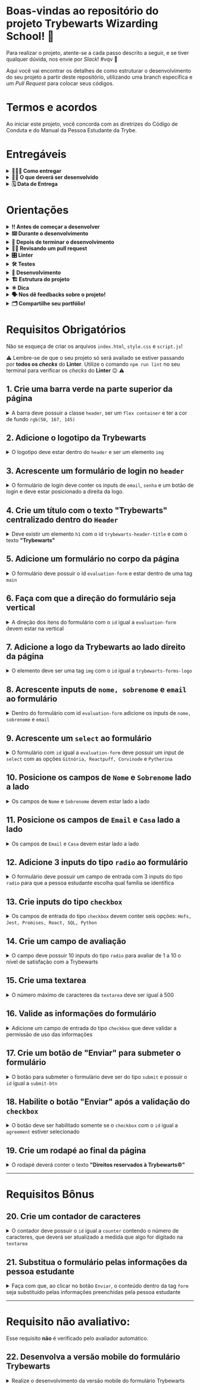 # Boas-vindas ao repositório do projeto Trybewarts Wizarding School! 🧙

Para realizar o projeto, atente-se a cada passo descrito a seguir, e se tiver qualquer dúvida, nos envie por _Slack_! #vqv 🚀

Aqui você vai encontrar os detalhes de como estruturar o desenvolvimento do seu projeto a partir deste repositório, utilizando uma branch específica e um _Pull Request_ para colocar seus códigos.

# Termos e acordos

Ao iniciar este projeto, você concorda com as diretrizes do Código de Conduta e do Manual da Pessoa Estudante da Trybe.

# Entregáveis

<details>
  <summary><strong>🤷🏽‍♀️ Como entregar</strong></summary><br />

Para entregar o seu projeto você deverá criar um *Pull Request* neste repositório.

Lembre-se que você pode consultar nosso conteúdo sobre [Git & GitHub](https://app.betrybe.com/course/4d67f5b4-34a6-489f-a205-b6c7dc50fc16/) e nosso [Blog - Git & GitHub](https://blog.betrybe.com/tecnologia/git-e-github/) sempre que precisar!

</details>

<details>
  <summary><strong>🧑‍💻 O que deverá ser desenvolvido</strong></summary><br />

Neste projeto, você vai desenvolver uma página de formulário da Escola de Magia de Trybewarts, em que as pessoas estudantes poderão enviar seus feedbacks sobre ela. O tema desse projeto é baseado na obra 'Harry Potter', de J. K. Rowling, já que programar é o mais próximo que podemos chegar de algo **verdadeiramente mágico**! Mas não se preocupe se não tiver conhecimento sobre o universo da obra original, pois essa é uma versão própria da Escola de Bruxaria e você terá todas as informações necessárias para a construção do projeto nesse **README**!

</details>

<details>
  <summary><strong>🗓 Data de Entrega</strong></summary><br />

  * Este projeto é em equipe
  * São `X` dias de projeto
  * Data para entrega final do projeto: `21/06/2022 14:10`

</details>

# Orientações

<details>
  <summary><strong>‼ Antes de começar a desenvolver</strong></summary><br />

⚠️ **Esse projeto tem um fluxo um pouco diferente dos outros. Os passos 1 a 6 devem ser feitos por uma pessoa da equipe (a que vai criar a branch de trabalho). As outras pessoas devem fazer apenas o passo 1 (clonar o projeto) e depois mudar para a branch criada pela primeira pessoa, utilizando o comando:**

```bash
git checkout joao-silva-trybewarts
```

1. Clone o repositório
  * `git clone git@github.com:tryber/sd-023-a-project-trybewarts.git`.
  * Entre na pasta do repositório que você acabou de clonar:
    * `cd sd-023-a-project-trybewarts`

2. Instale as dependências e inicialize o projeto:

    * Para isso, use o seguinte comando: `npm install`

3. Crie uma branch a partir da branch `main`
  * Verifique se você está na branch `main`:
    * Exemplo: `git branch`
  * Se não estiver, mude para a branch `main`
    * Exemplo: `git checkout main`
  * Agora, crie uma branch onde você vai guardar os `commits` do seu projeto:
    * Você deve criar uma branch no seguinte formato: `nome-sobrenome-nome-do-projeto`
    * Exemplo: `git checkout -b joao-silva-trybewarts`

4. Crie na raiz do projeto os arquivos que você precisará desenvolver:
  * Verifique se você está na raiz do projeto
    * Exemplo: `pwd` -> o retorno vai ser algo como _/Users/joao/code/**sd-023-a-project-trybewarts**_

  * Crie os arquivos `index.html`, `style.css` e `script.js`
    * Exemplo: `touch index.html style.css script.js`

5. Adicione as mudanças ao _stage_ do Git e faça um `commit`
  * Verifique que as mudanças ainda não estão no _stage_
    * Exemplo: `git status` (devem aparecer listados os novos arquivos em vermelho)

  * Adicione o novo arquivo ao _stage_ do Git
    * Exemplo:
      * `git add .` (adicionando todas as mudanças - _que estavam em vermelho_ - ao stage do Git)
      * `git status` (devem aparecer listados os arquivos em verde)

  * Faça o `commit` inicial
    * Exemplo:
      * `git commit -m 'iniciando o projeto. VAMOS COM TUDO :rocket:'` (fazendo o primeiro commit)
      * `git status` (deve aparecer uma mensagem como _nothing to commit_ )

6. Adicione a sua branch com o novo `commit` ao repositório remoto
  * Usando o exemplo anterior: `git push -u origin joao-silva-trybewarts`

7. Crie um novo `Pull Request` _(PR)_
  * Vá até a página de _Pull Requests_ do [repositório no GitHub](https://github.com/tryber/sd-023-a-project-trybewarts/pulls)
  * Clique no botão verde _"New pull request"_
  * Clique na caixa de seleção _"Compare"_ e escolha a sua branch **com atenção**
  * Coloque um título para a sua _Pull Request_
    * Exemplo: _"Cria tela de busca"_
  * Clique no botão verde _"Create pull request"_
  * Adicione uma descrição para o _Pull Request_ no seguinte formato: `[Joao Silva e Maria Souza] Trybewarts`, e clique no botão verde _"Create pull request"_
  * **Não se preocupe em preencher mais nada por enquanto!**
  * Volte até a [página de _Pull Requests_ do repositório](https://github.com/tryber/sd-023-a-project-trybewarts/pulls) e confira que o seu _Pull Request_ está criado

</details>

<details>
  <summary><strong>⌨️ Durante o desenvolvimento</strong></summary><br />

* Faça `commits` das alterações que você fizer no código regularmente;

* Lembre-se de sempre atualizar o repositório remoto após um (ou alguns) `commits`;

* Os comandos que você utilizará com mais frequência são:

  1. `git status` _(para verificar o que está em vermelho - fora do stage - e o que está em verde - no stage)_;

  2. `git add` _(para adicionar arquivos ao stage do Git)_;

  3. `git commit` _(para criar um commit com os arquivos que estão no stage do Git)_;

  4. `git push -u origin nome-da-branch` _(para enviar o commit para o repositório remoto na primeira vez que fizer o `push` de uma nova branch)_;

  5. `git push` _(para enviar o commit para o repositório remoto após o passo anterior)_.

</details>

<details>
  <summary><strong>🤝 Depois de terminar o desenvolvimento</strong></summary><br />

  #### A pessoa dona da branch deve garantir que o último commit nessa branch é seu. Pode ser feita alguma alteração que não afete o cumprimento dos requisitos para realizar o commit.

As outras pessoas integrantes da equipe devem criar uma nova `branch` a partir da `branch` de trabalho _(a primeira branch criada pela equipe)_.

Exemplo: 

1. Use `git branch` para ter certeza de que está na branch de trabalho;
2. Caso não esteja, use `git checkout joaozinho-trybewarts-project` para trocar de `branch`;
3. User `git checkout -b mariazinha-trybewarts-project` para criar uma nova branch a partir da branch anterior (`joaozinho-trybewarts-project`);

**Garanta que o último commit da branch é de autoria da pessoa dona de cada branch. Novamente pode ser feita alguma alteração que não afete o cumprimento dos requisitos para realizar o commit.**

1. Adicione sua branch com o novo `commit` ao repositório remoto
  * Usando o exemplo anterior: `git push -u origin mariazinha-trybewarts-project`
   
2. Crie um novo `Pull Request` _(PR)_
  * Vá até a página de _Pull Requests_ do [repositório no GitHub](https://github.com/tryber/sd-023-a-project-trybewarts/pulls)
  * Clique no botão verde _"New pull request"_
  * Clique na caixa de seleção _"Compare"_ e escolha a sua branch **com atenção**
  * Coloque um título para a sua _Pull Request_
    * Exemplo: _"Cria tela de busca"_
  * Clique no botão verde _"Create pull request"_
  * Adicione uma descrição para o _Pull Request_ no seguinte formato: `[Joao Silva e Maria Souza] Trybewarts`, e clique no botão verde _"Create pull request"_
  * **Não se preocupe em preencher mais nada por enquanto!**
  * Volte até a [página de _Pull Requests_ do repositório](https://github.com/tryber/sd-023-a-project-trybewarts/pulls) e confira que o seu _Pull Request_ está criado
 
⚠️ **Para que o projeto seja avaliado, o último commit na branch deve ser da pessoa que criou a branch.**

## Code Review (opcional)

  Para sinalizar que o seu projeto está pronto para o _“Code Review”_, faça o seguinte:

  - Vá até a página **DO SEU** _Pull Request_, adicione a label de _“code-review”_ e marque seus colegas:

    - No menu à direita, clique no _link_ **“Labels”** e escolha a _label_ **code-review**;
    - No menu à direita, clique no _link_ **“Assignees”** e escolha **o seu usuário**;
    - No menu à direita, clique no _link_ **“Reviewers”** e digite `students`, selecione o time `tryber/students-sd-023-a`.

  Caso tenha alguma dúvida, [aqui tem um video explicativo](https://vimeo.com/362189205).

  ⚠️ **Lembre-se que garantir que todas as _issues_ comentadas pelo Linter estão resolvidas!** ⚠️

</details>

<details>
 <summary><strong>🕵🏿 Revisando um pull request</strong></summary><br />

Use o conteúdo sobre [Code Review](https://app.betrybe.com/course/real-life-engineer/code-review) para te ajudar a revisar os _Pull Requests_.

</details>

<details>
  <summary><strong>🎛 Linter</strong></summary><br />

Usaremos o [ESLint](https://eslint.org/) para fazer a análise estática do seu código.

Para garantir a qualidade do código, vamos utilizar neste projeto os linters `ESLint` e `Stylelint`. Assim o código estará alinhado com as boas práticas de desenvolvimento, sendo mais legível e de fácil manutenção! 

Para poder rodar o `ESLint` certifique-se de ter executado o comando `npm install` dentro do projeto.

Para rodá-los localmente no projeto, execute os comandos abaixo:

```bash
npm run lint
npm run lint:styles
```

Se a análise do `ESLint` encontrar problemas no seu código, tais problemas serão mostrados no seu terminal. Se não houver problema no seu código, nada será impresso no seu terminal.

Você pode também instalar o plugin do `ESLint` no `VSCode`. Para isso, basta fazer o download do [plugin `ESLint`](https://marketplace.visualstudio.com/items?itemName=dbaeumer.vscode-eslint) e instalá-lo.

Em caso de dúvidas, confira o material na plataforma sobre [ESLint e Stylelint](https://app.betrybe.com/course/real-life-engineer/eslint).

⚠️ **PULL REQUESTS COM ISSUES NO LINTER NÃO SERÃO AVALIADAS. ATENTE-SE PARA RESOLVÊ-LAS ANTES DE FINALIZAR O DESENVOLVIMENTO!** ⚠️

</details>

<details>
  <summary><strong>🛠 Testes</strong></summary><br />
  
Para que os testes sejam executados localmente, verifique se a versão do node na sua máquina é a `16`:

```bash
node -v
```

Caso a versão seja diferente, você pode utilizar o `nvm` para trocar de versão com o seguinte comando:

```bash
nvm use 16
```

Todos os requisitos do projeto serão testados **automaticamente** por meio do `Cypress`.
  
## Cypress

O Cypress é uma ferramenta de teste de front-end desenvolvida para a web. 

Antes de utilizá-lo, certifique-se de ter executado o comando `npm install` dentro do projeto.

Você pode rodar o cypress localmente para verificar se seus requisitos estão passando, para isso execute o um dos seguintes comandos:

Para testar o projeto utilizando apenas o terminal, execute o comando abaixo:

```bash
npm test
```

Para executar os testes e vê-los rodando em uma janela de navegador:

```bash
npm run cypress:open
```

ou

```bash
npx cypress open
```

Após executar um dos dois comandos acima, será aberta uma janela de navegador e então basta clicar no nome do arquivo de teste que quiser executar (project.spec.js).

Você também pode assistir a [este](https://vimeo.com/539240375/a116a166b9) vídeo 😉🎙

## Observações técnicas

Alguns requisitos devem seguir um padrão pré-estabelecido para que os testes automáticos funcionem corretamente, leia-os atentamente e siga à risca o que for pedido. Em particular, **atente-se para os nomes de _ids_ que alguns elementos do seu projeto devem possuir**.

⚠️ **Alguns requisitos pedem para utilizar Flexbox. Tenha atenção no que é solicitado caso vá usar algum framework CSS para que os requisitos sejam atendidos.**

O não cumprimento de um requisito, total ou parcialmente, impactará em sua avaliação.

* Os requisitos do seu projeto são avaliados automaticamente, sendo utilizada a resolução de tela de `1366 x 768` (1366 pixels de largura por 768 pixels de altura).

* ⚠️ Logo, recomenda-se desenvolver seu projeto usando a mesma resolução, via instalação [deste plugin](https://chrome.google.com/webstore/detail/window-resizer/kkelicaakdanhinjdeammmilcgefonfh?hl=en) do `Chrome` para facilitar a configuração da resolução.

* Atente-se para o tamanho das imagens que você utilizará neste projeto. **Não utilize imagens com um tamanho maior que _500Kb_.**

* ⚠️ Utilize uma ferramenta [como esta](https://picresize.com/pt) para redimensionar as imagens.

* Caso a avaliação falhe com alguma mensagem de erro parecida com `[409:0326/130838.878602:FATAL:memory.cc(22)] Out of memory. size=4194304`, provavelmente as imagens que você está utilizando estão muito grandes. Tente redimensioná-las para um tamanho menor.

* Para verificar se a sua avaliação foi computada com sucesso, você pode verificar os **detalhes da execução do avaliador**.

* Na página do seu _Pull Request_, acima do "botão de merge", procure por _**"Evaluator job"**_ e clique no link _**"Details"**_;

* Na página que se abrirá, procure pela linha _**"Cypress evaluator step"**_ e clique nela;

* Analise os resultados a partir da mensagem _**"(Run Starting)"**_;

* Caso tenha dúvidas, consulte [este vídeo](https://vimeo.com/420861252);

* Você tem liberdade para adicionar novos comportamentos ao seu projeto, seja na forma de aperfeiçoamentos em requisitos propostos ou novas funcionalidades, **desde que tais comportamentos adicionais não conflitem com os requisitos propostos**.

* Em outras palavras, você pode fazer mais do que for pedido, mas nunca menos.

* Contudo, tenha em mente que **nada além do que for pedido nos requisitos será avaliado**. _Esta é uma oportunidade de você exercitar sua criatividade e experimentar com os conhecimentos adquiridos._

⚠️ **O avaliador automático não necessariamente avalia seu projeto na ordem em que os requisitos aparecem no readme. Isso acontece para deixar o processo de avaliação mais rápido. Então, não se assuste se isso acontecer, ok?**

</details>

<details>
  <summary><strong>🏪 Desenvolvimento </strong></summary><br />

Você vai desenvolver este projeto em **equipe** e é fundamental que siga as instruções do repositório.

Todos os requisitos tem como base a página a seguir, que representa um formulário de avaliação da **Escola de Magia de Trybewarts**. Use a imagem do site como base e respeite o posicionamento dos elementos, mas quanto às cores e elementos de design que não interfiram nesses aspectos sinta-se livre para deixar a sua criatividade fluir!

![Página da Trybewarts](./pagina-principal.png)

</details>

<details>
  <summary><strong>🏗 Estrutura do projeto</strong></summary> <br />

  O seu Pull Request deverá conter, obrigatoriamente, os arquivos `index.html`, `style.css` e `script.js`, que conterão seu código HTML, CSS e JavaScript, respectivamente. 

  As imagens pedidas no projeto estão dentro da pasta `/images`.

  ⚠️ É importante que seus arquivos tenham exatamente estes nomes!

  Caso sinta a necessidade de adicionar outro arquivos além destes, sinta-se à vontade. 

</details>

<details>

 <summary><strong>⚛️ Dica</strong></summary><br />

* Caso você faça o download de bibliotecas externas, utilize o diretório libs (a partir da raiz do projeto) para colocar os arquivos (*.css, *.js, etc...) baixados.

</details>

<details>
  <summary><strong>🗣 Nos dê feedbacks sobre o projeto!</strong></summary><br />
  Ao finalizar e submeter o projeto, não se esqueça de avaliar sua experiência preenchendo o formulário. **Leva menos de 3 minutos!**

  Link: [Formulário de avaliação do projeto](https://be-trybe.typeform.com/to/ZTeR4IbH)

</details>

<details>
  <summary><strong>🗂 Compartilhe seu portfólio!</strong></summary><br />

  Você sabia que o LinkedIn é a principal rede social profissional e compartilhar o seu aprendizado lá é muito importante para quem deseja construir uma carreira de sucesso? Compartilhe esse projeto no seu LinkedIn, marque o perfil da Trybe (@trybe) e mostre para a sua rede toda a sua evolução.

</details>

# Requisitos Obrigatórios

Não se esqueça de criar os arquivos `index.html`, `style.css` e `script.js`!

⚠️ Lembre-se de que o seu projeto só será avaliado se estiver passando por **todos os _checks_** do **Linter**. Utilize o comando `npm run lint` no seu terminal para verificar os _checks_ do **Linter** 😉 ⚠️

## 1. Crie uma barra verde na parte superior da página

<details>
  <summary>
A barra deve possuir a classe <code>header</code>, ser um <code>flex container</code> e ter a cor de fundo <code>rgb(50, 167, 145)</code>
  </summary><br/>

  * Crie um elemento que possua a classe igual a `header`;
  * Faça com que o header seja um `flex container`;
  * Adicione ao elemento com a classe `header` a cor de fundo `rgb(50, 167, 145)`;

  **O que será testado:**

  * Existe um elemento com a classe `header`;
  * O elemento possui a propriedade CSS `display: flex`;
  * O elemento possui a propriedade CSS `background-color: rgb(50, 167, 145)`.

</details>

## 2. Adicione o logotipo da Trybewarts

<details>
  <summary>
    O logotipo deve estar dentro do <code>header</code> e ser um elemento <code>img</code>
  </summary><br/>

  * Crie uma tag `img` dentro do elemento com a classe `header`:
    * Adicione a classe `trybewarts-header-logo`;
    * Adicione o atributo `src` com o valor `images/trybewarts-header-logo.svg`;

  **O que será testado:**

  * Existe um elemento `img` com a classe `trybewarts-header-logo`;
  * O elemento possui o atributo `src` apontando para `images/trybewarts-header-logo.svg`.

</details>

## 3. Acrescente um formulário de login no `header`

<details>
  <summary>
    O formulário de login deve conter os inputs de <code>email</code>, <code>senha</code> e um botão de login e deve estar posicionado a direita da logo.
  </summary><br/>

* Crie um formulário com a classe `trybewarts-login`;
* Crie o input de **email** dentro do formulário:
  * Adicione o atributo `name` com o valor **email**;
  * Adicione o atributo `placeholder` com o valor **Email**;
* Crie o input de **senha** dentro do formulário:
 * Adicione o atributo `name` com o valor **password**;
 * Adicione o atributo `placeholder` com o valor **Senha**;
* Crie um botão com o texto **"Entrar"**;
* Faça com que o formulário seja um **flex container**;
* Faça com que o formulário fique a direita da logo;
* Valide o formulário:
  * Ao preencher o formulário e clicar no botão, será validado que:
    * Caso o email seja **"tryber@teste.com"** e a senha seja **"123456"** será emitido um alerta contendo o texto **"Olá, Tryber!"**; 
    * Em todos os outro casos deverá ser emitido um alerta contendo o texto **"Email ou senha inválidos."**;

**De olho na dica 👀:** adicione a propriedade `flex` que faz os elementos terem o espaçamento máximo **entre eles** no **header**

**O que será testado:**

* Existe um elemento `form` com a classe `trybewarts-login`;
* Existe um input com o atributo `name` igual a **email** e o `placeholder` igual a **Email**;
* Existe um input com o atributo `name` igual a **password** e o `placeholder` igual a **Senha**;
* Existe um botão com o texto `Entrar`;
* O formulário possui a propriedade CSS `display: flex`;
* O elemento `form` está à direita da logo;
* Ao clicar no botão de login dispara um `alert` com o texto `Email ou senha inválidos`, no caso de erro de preenchimento dos dados;
* Ao clicar no botão de login dispara um `alert` com o texto `Olá, Tryber!`, no caso de preenchimento correto dos dados.

</details>

## 4. Crie um título com o texto "Trybewarts" centralizado dentro do `Header`

  <details>
  <summary>
  Deve existir um elemento <code>h1</code> com o id <code>trybewarts-header-title</code> e com o texto <strong>"Trybewarts"</strong>
  </summary><br/>

* Crie a tag `h1` com o `id` igual a `trybewarts-header-title`;
* Adicione o texto **"Trybewarts"** dentro do `h1`;
* O título deverá estar no meio da barra verde:
  * O header deve ter exatamente três elementos filhos;
  * O filho do meio deve ser o título;

**O que será testado:**

* Existe um elemento `h1` com o `id` igual a `trybewarts-header-title` e com o texto `Trybewarts`;
* O elemento com a classe `header` deve possuir exatos `3` elementos filhos;
* O filho do meio do elemento com a classe `header` deve ser o título `h1` com o texto `Trybewarts`.

  </details>

## 5. Adicione um formulário no corpo da página

  <details>
  <summary>
  O formulário deve possuir o id <code>evaluation-form</code> e estar dentro de uma tag <code>main</code>
  </summary><br/>

* Crie um formulário com o `id` igual a `evaluation-form`;
* Insira o formulário dentro de uma tag `main`;
* Faça com que o formulário seja um `flex container`;
* Faça com que o `main`, seja um `flex containers`;
* Adicione uma largura de `675px` ao formulário.

**O que será testado:**

* Existe um elemento `form` com o `id` igual a `evaluation-form`;
* O elemento `form` está dentro da tag `main`;
* O elemento `main` e o `form` possuem a propriedade CSS `display: flex`;
* O elemento `form` possui a propriedade CSS `width: 675px`;

</details>

## 6. Faça com que a direção do formulário seja vertical

<details>
  <summary>
    A direção dos itens do formulário com o <code>id</code> igual a <code>evaluation-form</code> devem estar na vertical
 </summary><br/>

* Acrescente no formulário com `id` igual a `evaluation-form` a propriedade que muda a direção do elemento.

**O que será testado:**

* O elemento `evaluation-form` possui a propriedade CSS `flex-direction: column`.

</details>

## 7. Adicione a logo da Trybewarts ao lado direito da página

  <details>
  <summary>
  O elemento deve ser uma tag <code>img</code> com o <code>id</code> igual a <code>trybewarts-forms-logo</code>
  </summary><br/>

* Crie um elemento `img` com o `id` igual a `trybewarts-forms-logo`;
* Adicione o atributo `src` com o valor `images/trybewarts-colored.svg`;
* Adicione o estilo css `height` de `500px`;

**O que será testado:**

* Existe um elemento `img` com o `id` igual a `trybewarts-forms-logo`;
* O elemento possui o atributo `src` apontando para `images/trybewarts-colored.svg`;
* A imagem possui o estilo css `height` igual a `500px`;

</details>

## 8. Acrescente inputs de `nome, sobrenome` e `email` ao formulário

<details>
  <summary>
    Dentro do formulário com id <code>evaluation-form</code> adicione os inputs de <code>nome, sobrenome</code> e <code>email</code>
  </summary> <br />

* Crie um input com o `id` igual a `input-name`:
  * Adicione o atributo `placeholder` com o valor `Nome`;
* Crie um input com o `id` igual a `input-lastname`:
  * Adicione o atributo `placeholder` com o valor `Sobrenome`;
* Crie um input com o `id` igual a `input-email`:
  * Adicione o atributo `placeholder` com o valor `Email`.

**O que será testado:**

* Existe um input com o `id` igual a `input-name` e placeholder `Nome`;
* Existe um input com o `id` igual a `input-lastname` e placeholder `Sobrenome`;
* Existe um input com o `id` igual a `input-email` e placeholder `Email`.

</details>

## 9. Acrescente um `select` ao formulário

<details>
  <summary>
    O formulário com <code>id</code> igual a <code>evaluation-form</code> deve possuir um input de <code>select</code> com as opções <code>Gitnória, Reactpuff, Corvinode</code> e <code>Pytherina</code>
  </summary> <br />

* Crie um `select` com o `id` igual a `house`;
* Adicione ao `select`:
  * a opção `Gitnória` com o `id` igual a `gitnoria-house` e o atributo `value` igual a `Gitnória`;
  * a opção com `text` e `value` igual a `Reactpuff` e com o `id` igual a `reactpuff-house`;
  * a opção com `text` e `value` igual a `Corvinode` e com o `id` igual a `corvinode-house`;
  * a opção com `text` e `value` igual a `Pytherina` e com o `id` igual a `pytherina-house`.

**O que será testado:**

* Existe um elemento `select` com o id `house`;
* Existe um elemento `option` com `text` e `value` igual a `Gitnória` e com o `id` igual a `gitnoria-house`;
* Existe um elemento `option` com `text` e `value` igual a `Reactpuff` e com o `id` igual a `reactpuff-house`;
* Existe um elemento `option` com `text` e `value` igual a `Corvinode` e com o `id` igual a `corvinode-house`;
* Existe um elemento `option` com `text` e `value` igual a `Pytherina` e com o `id` igual a `pytherina-house`.

</details>

## 10. Posicione os campos de `Nome` e `Sobrenome` lado a lado

<details>
  <summary>
    Os campos de <code>Nome</code> e <code>Sobrenome</code> devem estar lado a lado
  </summary> <br />

  * Faça com que os campos de de `Nome` e `Sobrenome` fiquem lado a lado.

**O que será testado:**

* O campo de `Sobrenome` está à direita do campo de `Nome`.

</details> 

## 11. Posicione os campos de `Email` e `Casa` lado a lado

<details>
  <summary>
    Os campos de <code>Email</code> e <code>Casa</code> devem estar lado a lado
  </summary> <br />

* Faça com que os campos `Email` e `Casa` fiquem lado a lado.

**O que será testado:**

* O campo de `Casa` está à direita do campo de `Email`.

</details>

## 12. Adicione 3 inputs do tipo `radio` ao formulário

<details>
  <summary>
    O formulário deve possuir um campo de entrada com 3 inputs do tipo <code>radio</code> para que a pessoa estudante escolha qual família se identifica
  </summary> <br />

* Crie uma `label` com o `id` igual a `label-family` e acrescente o texto **"Qual sua família?"**;
* Adicione ao formulário os seguintes elementos:
  * um `input` do tipo `radio` com o atributo `name` igual a `family` e `value` igual a `Frontend`;
  * um `input` do tipo `radio` com o atributo `name` igual a `family` e `value` igual a `Backend`;
  * um `input` do tipo `radio` com o atributo `name` igual a `family` e `value` igual a `FullStack`;
* Posicione os `radio buttons` para ficar abaixo um do outro e na sequência: **Frontend**, **Backend** e **FullStack**
* Posicione os radio buttons abaixo da `label`.

**O que será testado:**

* Existe um elemento `label` com o `id` igual a `label-family` que possui o conteúdo de texto `Qual sua família?`;
* Existe um `input` do tipo `radio` com o atributo `name` igual a `family` e `value` igual a `Frontend`;
* Existe um `input` do tipo `radio` com o atributo `name` igual a `family` e `value` igual a `Backend`;
* Existe um `input` do tipo `radio` com o atributo `name` igual a `family` e `value` igual a `FullStack`;
* Os inputs do tipo `radio` estão um abaixo do outro na sequência `Frontend`, `Backend` e `FullStack`.
* Os inputs do tipo `radio` estão abaixo do texto da `label`

</details>

## 13. Crie inputs do tipo `checkbox`

<details>
  <summary>
    Os campos de entrada do tipo <code>checkbox</code> devem conter seis opções: <code>Hofs, Jest, Promises, React, SQL, Python</code>
  </summary> <br />

* Crie um elemento com o `id` igual a `label-content` e acrescente o texto **"Qual conteúdo você está com mais vontade de aprender?"**;
* Crie um input do tipo `checkbox` com a classe `subject` e o `value` igual a `HoFs`;
* Crie um input do tipo `checkbox` com a classe `subject` o `value` igual a `Jest`;
* Crie um input do tipo `checkbox` com a classe `subject` o `value` igual a `Promises`;
* Crie um input do tipo `checkbox` com a classe `subject` o `value` igual a `React`;
* Crie um input do tipo `checkbox` com a classe `subject` o `value` igual a `SQL`;
* Crie um input do tipo `checkbox` com a classe `subject` o `value` igual a `Python`;
* Posicione as checkboxes abaixo da label.

**O que será testado:**

* Existe um elemento `label` com o `id` igual a `label-content` que possui um conteúdo de texto `Qual conteúdo você está com mais vontade de aprender?`;
* Existe um `input` do tipo `checkbox` com a classe `subject` e o atributo `value` igual a `HoFs`;
* Existe um `input` do tipo `checkbox` com a classe `subject` e o atributo `value` igual a `Jest`;
* Existe um `input` do tipo `checkbox` com a classe `subject` e o atributo `value` igual a `Promises`;
* Existe um `input` do tipo `checkbox` com a classe `subject` e o atributo `value` igual a `React`;
* Existe um `input` do tipo `checkbox` com a classe `subject` e o atributo `value` igual a `SQL`;
* Existe um `input` do tipo `checkbox` com a classe `subject` e o atributo `value` igual a `Python`;
* Os elementos `checkbox` então posicionados abaixo da label.

</details>

## 14. Crie um campo de avaliação

<details>
  <summary>
    O campo deve possuir 10 inputs do tipo <code>radio</code> para avaliar de 1 a 10 o nível de satisfação com a Trybewarts
  </summary> <br />

* Crie uma `label` com o `id` igual a `label-rate` e acrescente o texto **"Como você avalia a Trybewarts?"**;
* Crie 10 `radio buttons`, contendo as opções de 1 a 10:
  * Adicione o atributo `value` com o valor de 1 a 10;
* Adicione ao atributo `name` dos `radios buttons` o valor `rate`;
* Posicione os `radio buttons` para ficar lado a lado.

**O que será testado:**

* Existe um elemento `label` com o `id` igual a `label-rate` que possui um conteúdo de texto `Como você avalia a Trybewarts?`;
* Existem 10 `radio-buttons` com o atributo `name="rate"`;
* Existem 10 `radio-buttons` contendo o atributo `value` de 1 a 10.

</details>  

## 15. Crie uma textarea
<details>
  <summary>
    O número máximo de caracteres da <code>textarea</code> deve ser igual à 500
  </summary> <br />

* Crie uma `textarea`;
* Crie uma label com a classe `textarea` e que possua o texto **"Deixe seu comentário:"**;
* Adicione ao elemento `textarea` o limite de 500 caracteres.

**O que será testado:**

* Existe uma `label` com a classe `textarea` e o texto `Deixe seu comentário:`;
* O elemento `textarea` possui um limite de 500 caracteres.

</details>

## 16. Valide as informações do formulário

<details>
  <summary>
     Adicione um campo de entrada do tipo <code>checkbox</code> que deve validar a permissão de uso das informações
  </summary> <br /> 

* Crie um campo de entrada do tipo `checkbox` com o `id` igual a `agreement`;
* Crie uma label com o `id` igual a `label-infos` e que possua o texto **"Você concorda com o uso das informações acima?"**;
* Posicione o `checkbox` ao lado da label.

**O que será testado:**

* Existe uma label com o `id` igual a `label-infos` que possui o texto `Você concorda com o uso das informações acima?`;
* Existe um input do tipo `checkbox` com o `id` igual a `agreement`;

</details> 

## 17. Crie um botão de "Enviar" para submeter o formulário

<details>
  <summary>
    O botão para submeter o formulário deve ser do tipo <code>submit</code> e possuir o <code>id</code> igual a <code>submit-btn</code>
  </summary> <br />

* Crie um botão do tipo `submit` com o `id` igual a `submit-btn`;
* Adicione o texto **"Enviar"** ao botão.

**O que será testado:**

* Existe um botão do tipo `submit` com o id `submit-btn` e o texto `Enviar`;

</details>  

## 18. Habilite o botão "Enviar" após a validação do `checkbox`

<details>
  <summary>
    O botão deve ser habilitado somente se o <code>checkbox</code> com o <code>id</code> igual a <code>agreement</code> estiver selecionado
  </summary> <br />

* Desabilite o botão caso o `checkbox` não esteja selecionado;
* Habilite o botão caso o `checkbox` seja selecionado.

**O que será testado:**

* O botão está inicialmente desabilitado;
* O botão torna-se habilitado ao marcar o campo com `id` igual a `agreement`;

</details>  

## 19. Crie um rodapé ao final da página

<details>
  <summary>
    O rodapé deverá conter o texto <strong>"Direitos reservados à Trybewarts©"</strong>
  </summary> <br />

* Crie um rodapé com o texto **"Direitos reservados à Trybewarts©"**.

**O que será testado:**

* Existe um elemento `footer` deve possuir o texto `Direitos reservados à Trybewarts©`.

</details>  

---

# Requisitos Bônus

## 20. Crie um contador de caracteres

<details>
  <summary>
    O contador deve possuir o <code>id</code> igual a <code>counter</code> contendo o número de caracteres, que deverá ser atualizado a medida que algo for digitado na <code>textarea</code>
  </summary> <br />

* Crie o contador e adicione o `id` igual a `counter`;
* Adicione ao contador o valor inicial de `500`:
  * O contador deve variar entre `500` caracteres e `0`;
* Decremente o contador a medida que algo for escrito no campo `textarea`;
* Incremente o contador a medida que algo for deletado no campo `textarea`;
* Adicione ao elemento `textarea` o `id` igual a `textarea`.

**O que será testado:**

* Existe um elemento com o id `counter`;
* Existe um elemento com o id `textarea`;
* O preenchimento do campo de `textarea` altera o número apresentado no elemento `#counter`;

</details>

## 21. Substitua o formulário pelas informações da pessoa estudante

<details>
  <summary>
    Faça com que, ao clicar no botão <code>Enviar</code>, o conteúdo dentro da tag <code>form</code> seja substituído pelas informações preenchidas pela pessoa estudante
  </summary> <br />

* Crie um elemento com `id` igual a `form-data` e dentro dele:
  * Crie um campo que vai receber o nome digitado pela pessoa usuária, no formato `Nome: Alguem Aqui`;
  * Crie um campo que vai receber o email digitado pela pessoa usuária, no formato `Email: email@mail.com`;
  * Crie um campo que vai receber a casa escolhida pela pessoa usuária, no formato `Casa: Casa Escolhida`;
  * Crie um campo que vai receber a família selecionada pela pessoa usuária, no formato `Família: Família Escolhida`;
  * Crie um campo que vai receber os conteúdos selecionados pela pessoa usuária, no formato `Matérias: Matérias, Marcadas, Aqui`;
  > **De olho na dica 👀 :** os conteúdos devem estar separados por uma vírgula e um espaço
  * Crie um campo que vai receber a avaliação selecionada pela pessoa usuária, no formato `Avaliação: NotaAqui`;
  * Crie um campo que vai receber o comentário digitado pela pessoa usuária, no formato `Observações: Observações aqui`.
  * Substitua os campos do formulário campos do pelas informações da pessoa usuária;

**O que será testado:**

* O elemento `<form>` com `id` igual a `form-data` deve ser exibido na tela;
* Ao clicar no botão de enviar, existe um texto no formato `Nome: -Nome- -Sobrenome-`;
* Ao clicar no botão de enviar, existe um texto no formato `Email: -Email-`;
* Ao clicar no botão de enviar, existe um texto no formato `Casa: -Casa-`;
* Ao clicar no botão de enviar, existe um texto no formato `Família: -Família-`;
* Ao clicar no botão de enviar, existe um texto no formato `Matérias: -Matérias Selecionadas-`;
* Ao clicar no botão de enviar, existe um texto no formato `Avaliação: -Avaliação-`;
* Ao clicar no botão de enviar, existe um texto no formato `Observações: -Observações-`;
* Ao enviar as informações, o formulário deve ser substituído pelas informações da pessoa usuária.

<img src="./formulario.gif">

</details>

---

# Requisito não avaliativo:

Esse requisito **não** é verificado pelo avaliador automático.

## 22. Desenvolva a versão mobile do formulário Trybewarts

<details>
  <summary>
    Realize o desenvolvimento da versão mobile do formulário Trybewarts
  </summary> <br />

* Utilize media queries para inserir breakpoints para telas de diferentes tamanhos;
* Leve em conta a largura da tela e a experiência do usuário ao reorganizar o layout para dispositivos menores;
* Tente inserir um 'menu hambúrguer' na barra superior para lidar com o login usando javascript. Se não conseguir, tente criar uma página separada de login, uma prática muito comum;
* Deixe sua criatividade fluir! Preferimos não avaliar esse requisito justamente pra que você tenha liberdade para executar a responsividade da maneira que você achar mais agradável!

</details>
